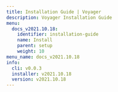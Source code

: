 ```yaml
---
title: Installation Guide | Voyager
description: Voyager Installation Guide
menu:
  docs_v2021.10.18:
    identifier: installation-guide
    name: Install
    parent: setup
    weight: 10
menu_name: docs_v2021.10.18
info:
  cli: v0.0.3
  installer: v2021.10.18
  version: v2021.10.18
---
```



